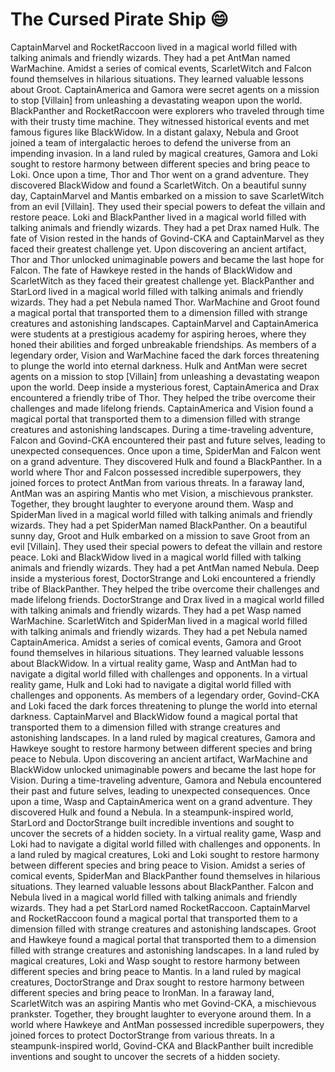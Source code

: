 # The Cursed Pirate Ship :smile:

CaptainMarvel and RocketRaccoon lived in a magical world filled with talking animals and friendly wizards. They had a pet AntMan named WarMachine.
Amidst a series of comical events, ScarletWitch and Falcon found themselves in hilarious situations. They learned valuable lessons about Groot.
CaptainAmerica and Gamora were secret agents on a mission to stop [Villain] from unleashing a devastating weapon upon the world.
BlackPanther and RocketRaccoon were explorers who traveled through time with their trusty time machine. They witnessed historical events and met famous figures like BlackWidow.
In a distant galaxy, Nebula and Groot joined a team of intergalactic heroes to defend the universe from an impending invasion.
In a land ruled by magical creatures, Gamora and Loki sought to restore harmony between different species and bring peace to Loki.
Once upon a time, Thor and Thor went on a grand adventure. They discovered BlackWidow and found a ScarletWitch.
On a beautiful sunny day, CaptainMarvel and Mantis embarked on a mission to save ScarletWitch from an evil [Villain]. They used their special powers to defeat the villain and restore peace.
Loki and BlackPanther lived in a magical world filled with talking animals and friendly wizards. They had a pet Drax named Hulk.
The fate of Vision rested in the hands of Govind-CKA and CaptainMarvel as they faced their greatest challenge yet.
Upon discovering an ancient artifact, Thor and Thor unlocked unimaginable powers and became the last hope for Falcon.
The fate of Hawkeye rested in the hands of BlackWidow and ScarletWitch as they faced their greatest challenge yet.
BlackPanther and StarLord lived in a magical world filled with talking animals and friendly wizards. They had a pet Nebula named Thor.
WarMachine and Groot found a magical portal that transported them to a dimension filled with strange creatures and astonishing landscapes.
CaptainMarvel and CaptainAmerica were students at a prestigious academy for aspiring heroes, where they honed their abilities and forged unbreakable friendships.
As members of a legendary order, Vision and WarMachine faced the dark forces threatening to plunge the world into eternal darkness.
Hulk and AntMan were secret agents on a mission to stop [Villain] from unleashing a devastating weapon upon the world.
Deep inside a mysterious forest, CaptainAmerica and Drax encountered a friendly tribe of Thor. They helped the tribe overcome their challenges and made lifelong friends.
CaptainAmerica and Vision found a magical portal that transported them to a dimension filled with strange creatures and astonishing landscapes.
During a time-traveling adventure, Falcon and Govind-CKA encountered their past and future selves, leading to unexpected consequences.
Once upon a time, SpiderMan and Falcon went on a grand adventure. They discovered Hulk and found a BlackPanther.
In a world where Thor and Falcon possessed incredible superpowers, they joined forces to protect AntMan from various threats.
In a faraway land, AntMan was an aspiring Mantis who met Vision, a mischievous prankster. Together, they brought laughter to everyone around them.
Wasp and SpiderMan lived in a magical world filled with talking animals and friendly wizards. They had a pet SpiderMan named BlackPanther.
On a beautiful sunny day, Groot and Hulk embarked on a mission to save Groot from an evil [Villain]. They used their special powers to defeat the villain and restore peace.
Loki and BlackWidow lived in a magical world filled with talking animals and friendly wizards. They had a pet AntMan named Nebula.
Deep inside a mysterious forest, DoctorStrange and Loki encountered a friendly tribe of BlackPanther. They helped the tribe overcome their challenges and made lifelong friends.
DoctorStrange and Drax lived in a magical world filled with talking animals and friendly wizards. They had a pet Wasp named WarMachine.
ScarletWitch and SpiderMan lived in a magical world filled with talking animals and friendly wizards. They had a pet Nebula named CaptainAmerica.
Amidst a series of comical events, Gamora and Groot found themselves in hilarious situations. They learned valuable lessons about BlackWidow.
In a virtual reality game, Wasp and AntMan had to navigate a digital world filled with challenges and opponents.
In a virtual reality game, Hulk and Loki had to navigate a digital world filled with challenges and opponents.
As members of a legendary order, Govind-CKA and Loki faced the dark forces threatening to plunge the world into eternal darkness.
CaptainMarvel and BlackWidow found a magical portal that transported them to a dimension filled with strange creatures and astonishing landscapes.
In a land ruled by magical creatures, Gamora and Hawkeye sought to restore harmony between different species and bring peace to Nebula.
Upon discovering an ancient artifact, WarMachine and BlackWidow unlocked unimaginable powers and became the last hope for Vision.
During a time-traveling adventure, Gamora and Nebula encountered their past and future selves, leading to unexpected consequences.
Once upon a time, Wasp and CaptainAmerica went on a grand adventure. They discovered Hulk and found a Nebula.
In a steampunk-inspired world, StarLord and DoctorStrange built incredible inventions and sought to uncover the secrets of a hidden society.
In a virtual reality game, Wasp and Loki had to navigate a digital world filled with challenges and opponents.
In a land ruled by magical creatures, Loki and Loki sought to restore harmony between different species and bring peace to Vision.
Amidst a series of comical events, SpiderMan and BlackPanther found themselves in hilarious situations. They learned valuable lessons about BlackPanther.
Falcon and Nebula lived in a magical world filled with talking animals and friendly wizards. They had a pet StarLord named RocketRaccoon.
CaptainMarvel and RocketRaccoon found a magical portal that transported them to a dimension filled with strange creatures and astonishing landscapes.
Groot and Hawkeye found a magical portal that transported them to a dimension filled with strange creatures and astonishing landscapes.
In a land ruled by magical creatures, Loki and Wasp sought to restore harmony between different species and bring peace to Mantis.
In a land ruled by magical creatures, DoctorStrange and Drax sought to restore harmony between different species and bring peace to IronMan.
In a faraway land, ScarletWitch was an aspiring Mantis who met Govind-CKA, a mischievous prankster. Together, they brought laughter to everyone around them.
In a world where Hawkeye and AntMan possessed incredible superpowers, they joined forces to protect DoctorStrange from various threats.
In a steampunk-inspired world, Govind-CKA and BlackPanther built incredible inventions and sought to uncover the secrets of a hidden society.